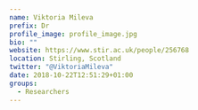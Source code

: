 ```yaml
---
name: Viktoria Mileva
prefix: Dr
profile_image: profile_image.jpg
bio: ""
website: https://www.stir.ac.uk/people/256768
location: Stirling, Scotland
twitter: "@ViktoriaMileva"
date: 2018-10-22T12:51:29+01:00
groups:
  - Researchers
---
```

